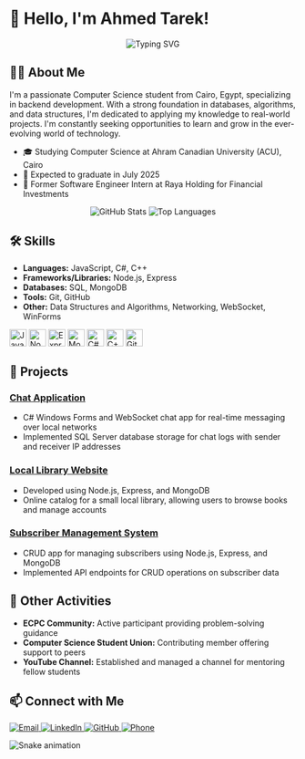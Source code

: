 # 👋 Hello, I'm Ahmed Tarek!

<p align="center">
  <img src="https://readme-typing-svg.demolab.com/?lines=Computer+Science+Student;Backend+Developer;Continuous+Learner" alt="Typing SVG" />
</p>

## 👨‍💻 About Me

I'm a passionate Computer Science student from Cairo, Egypt, specializing in backend development. With a strong foundation in databases, algorithms, and data structures, I'm dedicated to applying my knowledge to real-world projects. I'm constantly seeking opportunities to learn and grow in the ever-evolving world of technology.

- 🎓 Studying Computer Science at Ahram Canadian University (ACU), Cairo
- 🚀 Expected to graduate in July 2025
- 💼 Former Software Engineer Intern at Raya Holding for Financial Investments

<div align="center">
  <img src="https://github-readme-stats.vercel.app/api?username=Mido191020&show_icons=true&theme=dracula" alt="GitHub Stats" />
  <img src="https://github-readme-stats.vercel.app/api/top-langs/?username=Mido191020&layout=compact&theme=dracula" alt="Top Languages" />
</div>

## 🛠 Skills

- **Languages:** JavaScript, C#, C++
- **Frameworks/Libraries:** Node.js, Express
- **Databases:** SQL, MongoDB
- **Tools:** Git, GitHub
- **Other:** Data Structures and Algorithms, Networking, WebSocket, WinForms

<p align="left">
  <img src="https://cdn.jsdelivr.net/gh/devicons/devicon/icons/javascript/javascript-original.svg" height="30" alt="JavaScript" />
  <img src="https://cdn.jsdelivr.net/gh/devicons/devicon/icons/nodejs/nodejs-original.svg" height="30" alt="Node.js" />
  <img src="https://cdn.jsdelivr.net/gh/devicons/devicon/icons/express/express-original.svg" height="30" alt="Express" />
  <img src="https://cdn.jsdelivr.net/gh/devicons/devicon/icons/mongodb/mongodb-original.svg" height="30" alt="MongoDB" />
  <img src="https://cdn.jsdelivr.net/gh/devicons/devicon/icons/csharp/csharp-original.svg" height="30" alt="C#" />
  <img src="https://cdn.jsdelivr.net/gh/devicons/devicon/icons/cplusplus/cplusplus-original.svg" height="30" alt="C++" />
  <img src="https://cdn.jsdelivr.net/gh/devicons/devicon/icons/git/git-original.svg" height="30" alt="Git" />
</p>

## 🚀 Projects

### [Chat Application](https://github.com/Mido191020/Chat-Application.git)
- C# Windows Forms and WebSocket chat app for real-time messaging over local networks
- Implemented SQL Server database storage for chat logs with sender and receiver IP addresses

### [Local Library Website](https://github.com/Mido191020/express-locallibrary-tutorial.git)
- Developed using Node.js, Express, and MongoDB
- Online catalog for a small local library, allowing users to browse books and manage accounts

### [Subscriber Management System](https://github.com/Mido191020/BackEnd-Project.git)
- CRUD app for managing subscribers using Node.js, Express, and MongoDB
- Implemented API endpoints for CRUD operations on subscriber data

## 🌟 Other Activities

- **ECPC Community:** Active participant providing problem-solving guidance
- **Computer Science Student Union:** Contributing member offering support to peers
- **YouTube Channel:** Established and managed a channel for mentoring fellow students

## 📫 Connect with Me

<p align="left">
  <a href="mailto:midotark@icloud.com">
    <img alt="Email" src="https://img.shields.io/badge/Email-D14836?style=for-the-badge&logo=gmail&logoColor=white" />
  </a>
  <a href="https://www.linkedin.com/in/ahmed-tarek-a3063019b">
    <img alt="LinkedIn" src="https://img.shields.io/badge/LinkedIn-0077B5?style=for-the-badge&logo=linkedin&logoColor=white" />
  </a>
  <a href="https://github.com/Mido191020">
    <img alt="GitHub" src="https://img.shields.io/badge/GitHub-100000?style=for-the-badge&logo=github&logoColor=white" />
  </a>
  <a href="tel:+201095732445">
    <img alt="Phone" src="https://img.shields.io/badge/Phone-00C300?style=for-the-badge&logo=whatsapp&logoColor=white" />
  </a>
</p>

<img src="https://raw.githubusercontent.com/maurodesouza/maurodesouza/output/snake.svg" alt="Snake animation" />
